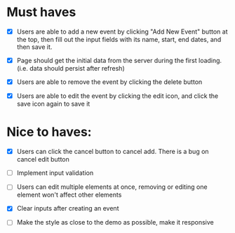 # Must haves
* [X] Users are able to add a new event by clicking "Add New Event" button at the top, then fill out the input fields with its name, start, end dates, and then save it.

* [X] Page should get the initial data from the server during the first loading. (i.e. data should persist after refresh)

* [X] Users are able to remove the event by clicking the delete button

* [X] Users are able to edit the event by clicking the edit icon, and click the save icon again to save it


# Nice to haves:
* [X] Users can click the cancel button to cancel add. 
There is a bug on cancel edit button

* [ ] Implement input validation

* [ ] Users can edit multiple elements at once, removing or editing one element won't affect other elements

* [X] Clear inputs after creating an event

* [ ] Make the style as close to the demo as possible, make it responsive


